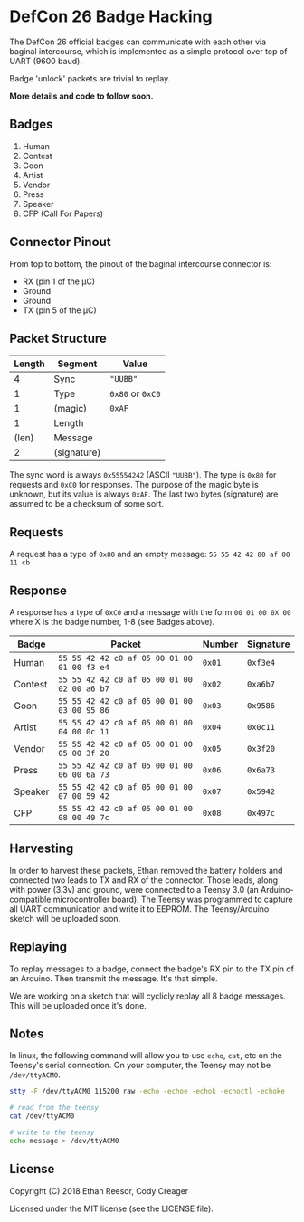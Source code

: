 # DefCon 26 Badge Hacking

The DefCon 26 official badges can communicate with each other via baginal intercourse, which is implemented as a simple protocol over top of UART (9600 baud).

Badge 'unlock' packets are trivial to replay.

**More details and code to follow soon.**

## Badges

  1. Human
  2. Contest
  3. Goon
  4. Artist
  5. Vendor
  6. Press
  7. Speaker
  8. CFP (Call For Papers)
  
## Connector Pinout

From top to bottom, the pinout of the baginal intercourse connector is:

  * RX (pin 1 of the µC)
  * Ground
  * Ground
  * TX (pin 5 of the µC)

## Packet Structure

| Length | Segment     | Value            |
| ------ | ----------- | ---------------- |
| 4      | Sync        | `"UUBB"`         |
| 1      | Type        | `0x80` or `0xC0` |
| 1      | (magic)     | `0xAF`           |
| 1      | Length      |                  |
| (len)  | Message     |                  |
| 2      | (signature) |                  |

The sync word is always `0x55554242` (ASCII `"UUBB"`). The type is `0x80` for requests and `0xC0` for responses. The purpose of the magic byte is unknown, but its value is always `0xAF`. The last two bytes (signature) are assumed to be a checksum of some sort.

## Requests

A request has a type of `0x80` and an empty message: `55 55 42 42 80 af 00 11 cb`

## Response

A response has a type of `0xC0` and a message with the form `00 01 00 0X 00` where X is the badge number, 1-8 (see Badges above).

| Badge   | Packet                                      | Number | Signature |
| ------- | ------------------------------------------- | ------ | --------- |
| Human   | `55 55 42 42 c0 af 05 00 01 00 01 00 f3 e4` | `0x01` | `0xf3e4`  |
| Contest | `55 55 42 42 c0 af 05 00 01 00 02 00 a6 b7` | `0x02` | `0xa6b7`  |
| Goon    | `55 55 42 42 c0 af 05 00 01 00 03 00 95 86` | `0x03` | `0x9586`  |
| Artist  | `55 55 42 42 c0 af 05 00 01 00 04 00 0c 11` | `0x04` | `0x0c11`  |
| Vendor  | `55 55 42 42 c0 af 05 00 01 00 05 00 3f 20` | `0x05` | `0x3f20`  |
| Press   | `55 55 42 42 c0 af 05 00 01 00 06 00 6a 73` | `0x06` | `0x6a73`  |
| Speaker | `55 55 42 42 c0 af 05 00 01 00 07 00 59 42` | `0x07` | `0x5942`  |
| CFP     | `55 55 42 42 c0 af 05 00 01 00 08 00 49 7c` | `0x08` | `0x497c`  |

## Harvesting

In order to harvest these packets, Ethan removed the battery holders and connected two leads to TX and RX of the connector. Those leads, along with power (3.3v) and ground, were connected to a Teensy 3.0 (an Arduino-compatible microcontroller board). The Teensy was programmed to capture all UART communication and write it to EEPROM. The Teensy/Arduino sketch will be uploaded soon.

## Replaying

To replay messages to a badge, connect the badge's RX pin to the TX pin of an Arduino. Then transmit the message. It's that simple.

We are working on a sketch that will cyclicly replay all 8 badge messages. This will be uploaded once it's done.

## Notes

In linux, the following command will allow you to use `echo`, `cat`, etc on the Teensy's serial connection. On your computer, the Teensy may not be `/dev/ttyACM0`.

```bash
stty -F /dev/ttyACM0 115200 raw -echo -echoe -echok -echoctl -echoke

# read from the teensy
cat /dev/ttyACM0

# write to the teensy
echo message > /dev/ttyACM0
```

## License

Copyright (C) 2018 Ethan Reesor, Cody Creager

Licensed under the MIT license (see the LICENSE file).
